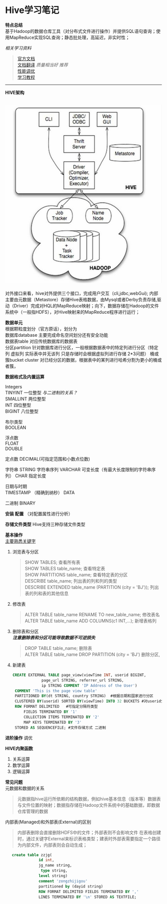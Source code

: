 # Hive学习笔记

**特点总结**  
基于Hadoop的数据仓库工具（对分布式文件进行操作）并提供SQL语句查询；使用MapReduce实现SQL查询；静态批处理，高延迟，非实时性；

*相关学习资料*  
>[官方文档]("https://cwiki.apache.org/confluence/display/Hive/GettingStarted)  
[文档翻译](https://blog.csdn.net/strongyoung88/article/details/53743937)   *质量相当好 推荐*  
[性能调优](https://cloud.tencent.com/developer/article/1913357)  
[学习教程](http://lxw1234.com/archives/tag/learn-hive/page/2)  
---
**HIVE架构** 

![](hiveArch.jpg)
---

对外接口来看，hive对外提供三个接口，完成用户交互（cli,jdbc,webGui);
内部主要由元数据（Metastore）存储Hive表格数据，由Mysql或者Derby负责存储,驱动（Driver）完成对HQL的MapReduce映射；向下，数据存储在Hadoop的文件系统中（一般指HDFS），对Hive映射来的MapReduce程序进行运行；
  
**数据单元**  
根据颗粒度划分（官方原话），划分为  
数据库database  主要完成命名空间划分还有安全功能  
数据表table  对应传统数据库的数据表  
分区partition   针对数据库进行分区，一般根据数据表中的特定列进行分区（特定列 虚拟列 实际表中并无该列 只是存储时会根据虚拟列进行存储 2*3问题）
桶或簇bucket cluster  对已经分区的数据，根据表中的某列进行哈希分割为更小的桶或者簇，

**数据格式及内置运算**   

Integers   
TINYINT 一位整型 *与二进制的关系？*  
SMALLINT 两位整型  
INT 四位整型  
BIGINT 八位整型

布尔类型  
BOOLEAN

浮点数   
FLOAT  
DOUBLE

定点数  DECIMAL(可指定范围和小数点位数)  

字符串  STRING  字符串序列
VARCHAR  可变长度（有最大长度限制的字符串序列）
CHAR 指定长度

日期与时期  
TIMESTAMP （精确到纳秒）
DATA

二进制 BINARY

**安装 配置** （对配置属性进行分析） 

**存储文件类型**
Hive支持三种存储文件类型  
 

**基本操作**  
<u>主要熟悉关键字</u> 

1. 浏览表与分区
   >SHOW TABLES; 查看所有表<br>
   >SHOW TABLES table_name; 查看特定表<br>
   >SHOW PARTITIONS table_name; 查看特定表的分区<br>
   >DESCRIBE table_name; 列出表的列和列的类型 <br>
   >DESCRIBE EXTENDED table_name (PARTITION (city = 'BJ')); 列出表的列和表的其他信息 <br>
   
2. 修改表
   >ALTER TABLE table_name RENAME TO new_table_name; 修改表名<br>
   >ALTER TABLE table_name ADD COLUMNS(c1 INT,...); 新增表格列 <br>
   
3. 删除表和分区  
   ***注意删除表和分区可能导致数据不可逆损失***
   >DROP TABLE table_name; 删除表<br>
   >ALTER TABLE table_name DROP PARTITION (city = 'BJ') 删除分区,<br>
4. 新建表
   ```SQL
   CREATE EXTERNAL TABLE page_view(viewTime INT, userid BIGINT,  
                page_url STRING, referrer_url STRING,
                ip STRING COMMENT 'IP Address of the User')
    COMMENT 'This is the page view table'
    PARTITIONED BY(dt STRING, country STRING)  #根据日期和国家进行分区
    CLUSTERED BY(userid) SORTED BY(viewTime) INTO 32 BUCKETS #对userid分为32个桶 并根据viewTime进行排序
    ROW FORMAT DELIMITED   #可指定分隔符类型
        FIELDS TERMINATED BY '1'
        COLLECTION ITEMS TERMINATED BY '2'
        MAP KEYS TERMINATED BY '3'
    STORED AS SEQUENCEFILE; #文件存储方式 二进制
   ```

**进阶操作** 调优

**HIVE内聚函数**  
   1. 关系运算
   2. 数学运算
   3. 逻辑运算
   

**常见问题**  
元数据和数据的关系
>元数据指hive运行所依赖的结构数据，例如hive基本信息（版本等）数据表与文件位置的映射；数据指存储在Hadoop文件系统中的基础数据，即数据仓库管理的数据  

内部表(Managed)和外部表(External)的区别
>内部表删除会直接删除HDFS中的文件；外部表则不会影响文件 在表格创建时，通过关键字External来标识表格类型；建表时外部表需要指定一个路径为内部文件，内部表则会自动生成；

```SQL
   create table zzjg(
               id int,
               jg_name string,
	            type string,
               level string)
               comment 'zongzhijigou'
               partitioned by (dayid string)
               ROW FORMAT DELIMITED FIELDS TERMINATED BY ','
               LINES TERMINATED BY '\n' STORED AS TEXTFILE;
